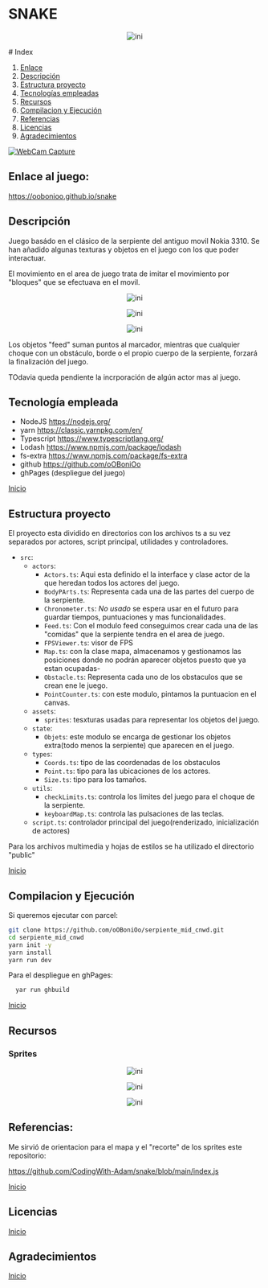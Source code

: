 # SNAKE

<p align='center'><img src="./public/imgs/snake_logo.jpg" alt= "ini"></p>
<div id='id0'/>
# Index

1. [Enlace](#id1)
2. [Descripción](#id2)
3. [Estructura proyecto](#id4)
4. [Tecnologías empleadas](#id3)
5. [Recursos](#id5)
6. [Compilacion y Ejecución](#id6)
7. [Referencias](#id7)
8. [Licencias](#id7)
9. [Agradecimientos](#id8)

[![WebCam Capture](https://img.youtube.com/vi/OYXPH796qXE/0.jpg)](https://www.youtube.com/embed/OYXPH796qXE?start=127)

<div id='id1'/>

## Enlace al juego:

<a href='https://oobonioo.github.io/snake'>https://oobonioo.github.io/snake</a>

<div id='id2'/>

## Descripción

<p>Juego basádo en el clásico de la serpiente del antiguo movil Nokia 3310. Se han añadido algunas texturas y objetos en el juego con los que poder interactuar.</p>

<p>El movimiento en el area de juego trata de imitar el movimiento por "bloques" que se efectuava en el movil. </p>
<p align='center'><img src="./public/imgs/gameOver1.png" alt= "ini"></p>
<p align='center'><img src="./public/imgs/gameOver2.png" alt= "ini"></p>
<p align='center'><img src="./public/imgs/gameOver3.png" alt= "ini"></p>
<p>Los objetos "feed" suman puntos al marcador, mientras que cualquier choque con un obstáculo, borde o el propio cuerpo de la serpiente, forzará la finalización del juego. </p>

<p>TOdavia queda pendiente la incrporación de algún actor mas al juego.</p>

<div id='id3'/>

## Tecnología empleada

- NodeJS https://nodejs.org/
- yarn https://classic.yarnpkg.com/en/
- Typescript https://www.typescriptlang.org/
- Lodash https://www.npmjs.com/package/lodash
- fs-extra https://www.npmjs.com/package/fs-extra
- github https://github.com/oOBoniOo
- ghPages (despliegue del juego)

[Inicio](#id0)

<div id='id4'/>

## Estructura proyecto

El proyecto esta dividido en directorios con los archivos ts a su vez separados por actores, script principal, utilidades y controladores.

- `src`:
  - `actors`:
    - `Actors.ts`: Aqui esta definido el la interface y clase actor de la que heredan todos los actores del juego.
    - `BodyPArts.ts`: Representa cada una de las partes del cuerpo de la serpiente.
    - `Chronometer.ts`: _No usado_ se espera usar en el futuro para guardar tiempos, puntuaciones y mas funcionalidades.
    - `Feed.ts`: Con el modulo feed conseguimos crear cada una de las "comidas" que la serpiente tendra en el area de juego.
    - `FPSViewer.ts`: visor de FPS
    - `Map.ts`: con la clase mapa, almacenamos y gestionamos las posiciones donde no podrán aparecer objetos puesto que ya estan ocupadas-
    - `Obstacle.ts`: Representa cada uno de los obstaculos que se crean ene le juego.
    - `PointCounter.ts`: con este modulo, pintamos la puntuacion en el canvas.
  - `assets`:
    - `sprites`: tesxturas usadas para representar los objetos del juego.
  - `state`:
    - `Objets`: este modulo se encarga de gestionar los objetos extra(todo menos la serpiente) que aparecen en el juego.
  - `types`:
    - `Coords.ts`: tipo de las coordenadas de los obstaculos
    - `Point.ts`: tipo para las ubicaciones de los actores.
    - `Size.ts`: tipo para los tamaños.
  - `utils`:
    - `checkLimits.ts`: controla los limites del juego para el choque de la serpiente.
    - `keyboardMap.ts`: controla las pulsaciones de las teclas.
  - `script.ts`: controlador principal del juego(renderizado, inicialización de actores)

Para los archivos multimedia y hojas de estilos se ha utilizado el directorio "public"

[Inicio](#id0)

<div id='id5'/>

## Compilacion y Ejecución

Si queremos ejecutar con parcel:

```sh
git clone https://github.com/oOBoniOo/serpiente_mid_cnwd.git
cd serpiente_mid_cnwd
yarn init -y
yarn install
yarn run dev
```

Para el despliegue en ghPages:

```sh
  yar run ghbuild
```

[Inicio](#id0)

<div id='id6'/>

## Recursos

### Sprites

<p align='center'><img src="./public/imgs/snake_64.png" alt= "ini"></p>
<p align='center'><img src="./public/imgs/numbers.png" alt= "ini"></p>
<p align='center'><img src="./public/imgs/walls.png" alt= "ini"></p>

<div id='id7'/>

## Referencias:

Me sirvió de orientacion para el mapa y el "recorte" de los sprites este repositorio:

<a href='  https://github.com/CodingWith-Adam/snake/blob/main/index.js
'> https://github.com/CodingWith-Adam/snake/blob/main/index.js
</a>

[Inicio](#id0)

<div id='id7'/>

## Licencias

[Inicio](#id0)

<div id='id8'/>

## Agradecimientos

[Inicio](#id0)
